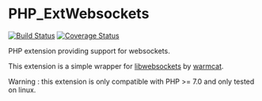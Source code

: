 # PHP_ExtWebsockets

[![Build Status](https://img.shields.io/travis/Timandes/PHP_ExtWebsockets/master.svg?style=flat-square)](https://travis-ci.org/Timandes/PHP_ExtWebsockets)
[![Coverage Status](https://coveralls.io/repos/Timandes/PHP_ExtWebsockets/badge.svg?branch=master&service=github)](https://coveralls.io/github/Timandes/PHP_ExtWebsockets?branch=master)

PHP extension providing support for websockets.

This extension is a simple wrapper for [libwebsockets](https://github.com/warmcat/libwebsockets) by [warmcat](https://github.com/warmcat/).

Warning : this extension is only compatible with PHP >= 7.0 and only tested on linux.
